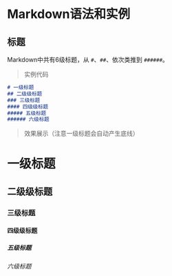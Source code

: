 # Markdown语法和实例

## 标题

Markdown中共有6级标题，从 `#`、`##`、依次类推到 `######`。

> 实例代码

``` Markdown
# 一级标题
## 二级级标题
### 三级标题
#### 四级级标题
##### 五级标题
###### 六级标题
```

> 效果展示（注意一级标题会自动产生底线）

# 一级标题

## 二级级标题

### 三级标题

#### 四级级标题

##### 五级标题

###### 六级标题


